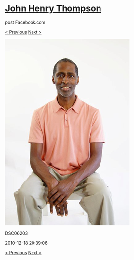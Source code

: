 # [John Henry Thompson](../README.md)
post Facebook.com

[< Previous](2010-12-18-11.md) [Next >](2010-12-18-13.md)

[![](../media/2010-12-18/Fam-2010-DSC06203.jpg)](../README.md)

DSC06203

2010-12-18 20:39:06

[< Previous](2010-12-18-11.md) [Next >](2010-12-18-13.md)